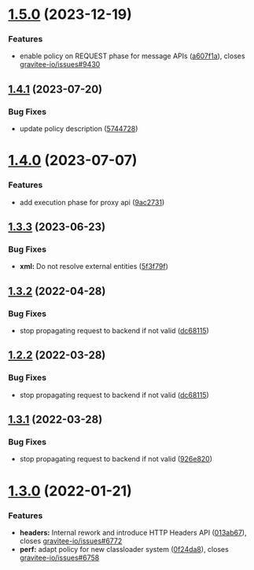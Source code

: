 # [1.5.0](https://github.com/gravitee-io/gravitee-policy-xml-threat-protection/compare/1.4.1...1.5.0) (2023-12-19)


### Features

* enable policy on REQUEST phase for message APIs ([a607f1a](https://github.com/gravitee-io/gravitee-policy-xml-threat-protection/commit/a607f1ab723fe964b123f5c12ba22111895bac7f)), closes [gravitee-io/issues#9430](https://github.com/gravitee-io/issues/issues/9430)

## [1.4.1](https://github.com/gravitee-io/gravitee-policy-xml-threat-protection/compare/1.4.0...1.4.1) (2023-07-20)


### Bug Fixes

* update policy description ([5744728](https://github.com/gravitee-io/gravitee-policy-xml-threat-protection/commit/57447283ad555249fe10d86b4e83dc418b07069d))

# [1.4.0](https://github.com/gravitee-io/gravitee-policy-xml-threat-protection/compare/1.3.3...1.4.0) (2023-07-07)


### Features

* add execution phase for proxy api ([9ac2731](https://github.com/gravitee-io/gravitee-policy-xml-threat-protection/commit/9ac27310ac441b4604a7d21438a01333e6d47ddb))

## [1.3.3](https://github.com/gravitee-io/gravitee-policy-xml-threat-protection/compare/1.3.2...1.3.3) (2023-06-23)


### Bug Fixes

* **xml:** Do not resolve external entities ([5f3f79f](https://github.com/gravitee-io/gravitee-policy-xml-threat-protection/commit/5f3f79f3c0e3ea6fee0a5437a4f5388038df0805))

## [1.3.2](https://github.com/gravitee-io/gravitee-policy-xml-threat-protection/compare/1.3.1...1.3.2) (2022-04-28)


### Bug Fixes

* stop propagating request to backend if not valid ([dc68115](https://github.com/gravitee-io/gravitee-policy-xml-threat-protection/commit/dc68115c28ebebc033bf063a82fee6c0d92b0ad1))

## [1.2.2](https://github.com/gravitee-io/gravitee-policy-xml-threat-protection/compare/1.2.1...1.2.2) (2022-03-28)

### Bug Fixes

* stop propagating request to backend if not valid ([dc68115](https://github.com/gravitee-io/gravitee-policy-xml-threat-protection/commit/dc68115c28ebebc033bf063a82fee6c0d92b0ad1))

## [1.3.1](https://github.com/gravitee-io/gravitee-policy-xml-threat-protection/compare/1.3.0...1.3.1) (2022-03-28)

### Bug Fixes

* stop propagating request to backend if not valid ([926e820](https://github.com/gravitee-io/gravitee-policy-xml-threat-protection/commit/926e82068a9e244e525524fbe4f06f64b1c566be))

# [1.3.0](https://github.com/gravitee-io/gravitee-policy-xml-threat-protection/compare/1.2.1...1.3.0) (2022-01-21)


### Features

* **headers:** Internal rework and introduce HTTP Headers API ([013ab67](https://github.com/gravitee-io/gravitee-policy-xml-threat-protection/commit/013ab6707489a819cd1886340394393e98531a1a)), closes [gravitee-io/issues#6772](https://github.com/gravitee-io/issues/issues/6772)
* **perf:** adapt policy for new classloader system ([0f24da8](https://github.com/gravitee-io/gravitee-policy-xml-threat-protection/commit/0f24da855269059d10a6047de32f8913b0da7f40)), closes [gravitee-io/issues#6758](https://github.com/gravitee-io/issues/issues/6758)
